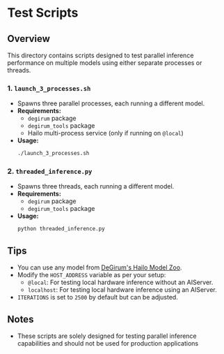 # Test Scripts

## Overview
This directory contains scripts designed to test parallel inference performance on multiple models using either separate processes or threads.

### 1. `launch_3_processes.sh`
- Spawns three parallel processes, each running a different model.
- **Requirements:**
  - `degirum` package
  - `degirum_tools` package
  - Hailo multi-process service (only if running on `@local`)
- **Usage:**
  ```bash
  ./launch_3_processes.sh
  ```

### 2. `threaded_inference.py`
- Spawns three threads, each running a different model.
- **Requirements:**
  - `degirum` package
  - `degirum_tools` package
- **Usage:**
  ```bash
  python threaded_inference.py
  ```

## Tips
- You can use any model from [DeGirum's Hailo Model Zoo](https://hub.degirum.com/degirum/hailo).
- Modify the `HOST_ADDRESS` variable as per your setup:
  - `@local`: For testing local hardware inference without an AIServer.
  - `localhost`: For testing local hardware inference using an AIServer.
- `ITERATIONS` is set to `2500` by default but can be adjusted.

## Notes
- These scripts are solely designed for testing parallel inference capabilities and should not be used for production applications
